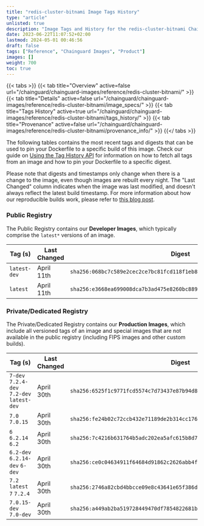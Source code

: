 ```yaml
---
title: "redis-cluster-bitnami Image Tags History"
type: "article"
unlisted: true
description: "Image Tags and History for the redis-cluster-bitnami Chainguard Image"
date: 2023-06-22T11:07:52+02:00
lastmod: 2024-05-01 00:46:56
draft: false
tags: ["Reference", "Chainguard Images", "Product"]
images: []
weight: 700
toc: true
---
```


{{< tabs >}}
{{< tab title="Overview" active=false url="/chainguard/chainguard-images/reference/redis-cluster-bitnami/" >}}
{{< tab title="Details" active=false url="/chainguard/chainguard-images/reference/redis-cluster-bitnami/image_specs/" >}}
{{< tab title="Tags History" active=true url="/chainguard/chainguard-images/reference/redis-cluster-bitnami/tags_history/" >}}
{{< tab title="Provenance" active=false url="/chainguard/chainguard-images/reference/redis-cluster-bitnami/provenance_info/" >}}
{{</ tabs >}}

The following tables contains the most recent tags and digests that can be used to pin your Dockerfile to a specific build of this image. Check our guide on [Using the Tag History API](/chainguard/chainguard-images/using-the-tag-history-api/) for information on how to fetch all tags from an image and how to pin your Dockerfile to a specific digest.

Please note that digests and timestamps only change when there is a change to the image, even though images are rebuilt every night. The "Last Changed" column indicates when the image was last modified, and doesn't always reflect the latest build timestamp. For more information about how our reproducible builds work, please refer to [this blog post](https://www.chainguard.dev/unchained/reproducing-chainguards-reproducible-image-builds).

### Public Registry
The Public Registry contains our **Developer Images**, which typically comprise the `latest*` versions of an image.

| Tag (s)       | Last Changed | Digest                                                                    |
|---------------|--------------|---------------------------------------------------------------------------|
|  `latest-dev` | April 11th   | `sha256:068bc7c589e2cec2ce7bc81fcd118f1eb8e597cff5eb51b850d4d4f2921fa172` |
|  `latest`     | April 11th   | `sha256:e3668ea699008dca7b3ad475e8260bc88996a197903b71bf38d497351f90515b` |


### Private/Dedicated Registry
The Private/Dedicated Registry contains our **Production Images**, which include all versioned tags of an image and special images that are not available in the public registry (including FIPS images and other custom builds).

| Tag (s)                                     | Last Changed | Digest                                                                    |
|---------------------------------------------|--------------|---------------------------------------------------------------------------|
|  `7-dev` `7.2.4-dev` `7.2-dev` `latest-dev` | April 30th   | `sha256:6525f1c9771fcd5574c7d73437e87b94d85254566674cfc1b321d24035c46c43` |
|  `7.0` `7.0.15`                             | April 30th   | `sha256:fe24b02c72ccb432e71189de2b314cc176d6ae838a39c92cd96d222b5f7751d7` |
|  `6` `6.2.14` `6.2`                         | April 30th   | `sha256:7c4216b631764b5adc202ea5afc615b8d7a030eb40ad3b9e23a06b81514d6204` |
|  `6.2-dev` `6.2.14-dev` `6-dev`             | April 30th   | `sha256:ce0c04634911f64684d91862c2626abb4fc21a1153789d119ec7e924dc8b6fcc` |
|  `7.2` `latest` `7` `7.2.4`                 | April 30th   | `sha256:2746a82cbd4bbcce09e8c43641e65f386d3662fafeb2b5e5f822d0ef2082c17a` |
|  `7.0.15-dev` `7.0-dev`                     | April 30th   | `sha256:a449ab2ba519728449470df7854822681bf55b3e63a62938e06a88ea32f67899` |

